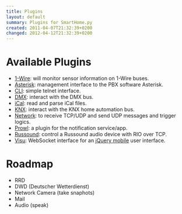 ```yaml
---
title: Plugins
layout: default
summary: Plugins for SmartHome.py
created: 2011-04-07T21:32:39+0200
changed: 2012-04-12T21:32:39+0200
---
```


# Available Plugins

* [1-Wire](onewire/): will monitor sensor information on 1-Wire buses.
* [Asterisk](asterisk/): management interface to the PBX software Asterisk.
* [CLI](cli/): simple telnet interface.
* [DMX](dmx/): interact with the DMX bus.
* [iCal](ical/): read and parse iCal files.
* [KNX](knx/): interact with the KNX home automation bus.
* [Network](network/): to receive TCP/UDP and send UDP messages and trigger logics.
* [Prowl](prowl/): a plugin for the notification service/app.
* [Russound](russound/): control a Russound audio device with RIO over TCP.
* [Visu](visu/): WebSocket interface for an [jQuery mobile](http://jquerymobile.com/) user interface.

Roadmap
=======
* RRD
* DWD (Deutscher Wetterdienst)
* Network Camera (take snaphots)
* Mail
* Audio (speak)


